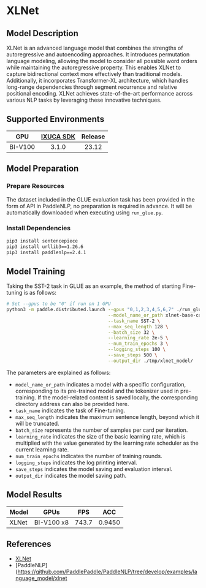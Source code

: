 # XLNet

## Model Description

XLNet is an advanced language model that combines the strengths of autoregressive and autoencoding approaches. It
introduces permutation language modeling, allowing the model to consider all possible word orders while maintaining the
autoregressive property. This enables XLNet to capture bidirectional context more effectively than traditional models.
Additionally, it incorporates Transformer-XL architecture, which handles long-range dependencies through segment
recurrence and relative positional encoding. XLNet achieves state-of-the-art performance across various NLP tasks by
leveraging these innovative techniques.

## Supported Environments

| GPU    | [IXUCA SDK](https://gitee.com/deep-spark/deepspark#%E5%A4%A9%E6%95%B0%E6%99%BA%E7%AE%97%E8%BD%AF%E4%BB%B6%E6%A0%88-ixuca) | Release |
| :----: | :----: | :----: |
| BI-V100 | 3.1.0     |  23.12  |

## Model Preparation

### Prepare Resources

The dataset included in the GLUE evaluation task has been provided in the form of API in PaddleNLP, no preparation is
required in advance. It will be automatically downloaded when executing using `run_glue.py`.

### Install Dependencies

```bash
pip3 install sentencepiece
pip3 install urllib3==1.26.6
pip3 install paddlenlp==2.4.1
```

## Model Training

Taking the SST-2 task in GLUE as an example, the method of starting Fine-tuning is as follows:

```bash
# Set --gpus to be "0" if run on 1 GPU
python3 -m paddle.distributed.launch --gpus "0,1,2,3,4,5,6,7" ./run_glue.py \
                                     --model_name_or_path xlnet-base-cased \
                                     --task_name SST-2 \
                                     --max_seq_length 128 \
                                     --batch_size 32 \
                                     --learning_rate 2e-5 \
                                     --num_train_epochs 3 \
                                     --logging_steps 100 \
                                     --save_steps 500 \
                                     --output_dir ./tmp/xlnet_model/
```

The parameters are explained as follows:

- `model_name_or_path` indicates a model with a specific configuration, corresponding to its pre-trained model and the
  tokenizer used in pre-training. If the model-related content is saved locally, the corresponding directory address can
  also be provided here.
- `task_name` indicates the task of Fine-tuning.
- `max_seq_length` indicates the maximum sentence length, beyond which it will be truncated.
- `batch_size` represents the number of samples per card per iteration.
- `learning_rate` indicates the size of the basic learning rate, which is multiplied with the value generated by the
  learning rate scheduler as the current learning rate.
- `num_train_epochs` indicates the number of training rounds.
- `logging_steps` indicates the log printing interval.
- `save_steps` indicates the model saving and evaluation interval.
- `output_dir` indicates the model saving path.

## Model Results

| Model | GPUs       | FPS   | ACC    |
|-------|------------|-------|--------|
| XLNet | BI-V100 x8 | 743.7 | 0.9450 |

## References

- [XLNet](https://arxiv.org/abs/1906.08237)
- [PaddleNLP](<https://github.com/PaddlePaddle/PaddleNLP/tree/develop/examples/language_model/xlnet>
